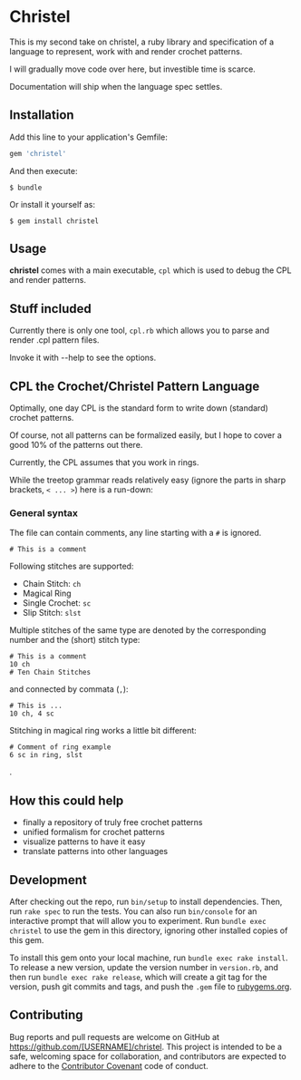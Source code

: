 # Christel

This is my second take on christel, a ruby library and specification of a
language to represent, work with and render crochet patterns.

I will gradually move code over here, but investible time is scarce.

Documentation will ship when the language spec settles.

## Installation

Add this line to your application's Gemfile:

```ruby
gem 'christel'
```

And then execute:

    $ bundle

Or install it yourself as:

    $ gem install christel

## Usage

**christel** comes with a main executable, `cpl` which is used to debug the CPL and render patterns.

## Stuff included

Currently there is only one tool, `cpl.rb` which allows you to parse and
render .cpl pattern files.

Invoke it with --help to see the options.

## CPL the Crochet/Christel Pattern Language

Optimally, one day CPL is the standard form to write down (standard) crochet
patterns.

Of course, not all patterns can be formalized easily, but I hope to cover
a good 10\% of the patterns out there.

Currently, the CPL assumes that you work in rings.

While the treetop grammar reads relatively easy (ignore the parts in sharp brackets, `< ... >`) here is a run-down:

### General syntax

The file can contain comments, any line starting with a `#` is ignored.

    # This is a comment

Following stitches are supported:

  - Chain Stitch: `ch`
  - Magical Ring
  - Single Crochet: `sc`
  - Slip Stitch: `slst`

Multiple stitches of the same type are denoted by the corresponding number and the (short) stitch type:

    # This is a comment
    10 ch
    # Ten Chain Stitches

and connected by commata (`,`):

    # This is ...
    10 ch, 4 sc

Stitching in magical ring works a little bit different:

    # Comment of ring example
    6 sc in ring, slst

.

## How this could help

  - finally a repository of truly free crochet patterns
  - unified formalism for crochet patterns
  - visualize patterns to have it easy
  - translate patterns into other languages

## Development

After checking out the repo, run `bin/setup` to install dependencies. Then, run `rake spec` to run the tests. You can also run `bin/console` for an interactive prompt that will allow you to experiment. Run `bundle exec christel` to use the gem in this directory, ignoring other installed copies of this gem.

To install this gem onto your local machine, run `bundle exec rake install`. To release a new version, update the version number in `version.rb`, and then run `bundle exec rake release`, which will create a git tag for the version, push git commits and tags, and push the `.gem` file to [rubygems.org](https://rubygems.org).

## Contributing

Bug reports and pull requests are welcome on GitHub at https://github.com/[USERNAME]/christel. This project is intended to be a safe, welcoming space for collaboration, and contributors are expected to adhere to the [Contributor Covenant](http://contributor-covenant.org) code of conduct.

